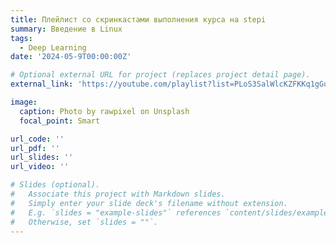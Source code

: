 ```yaml
---
title: Плейлист со скринкастами выполнения курса на stepi
summary: Введение в Linux
tags:
  - Deep Learning
date: '2024-05-9T00:00:00Z'

# Optional external URL for project (replaces project detail page).
external_link: 'https://youtube.com/playlist?list=PLoS3SalWlcKZFKKq1gGuF53gj742IKCoB&si=Wa4y3WnSoqv5Ofz5'

image:
  caption: Photo by rawpixel on Unsplash
  focal_point: Smart

url_code: ''
url_pdf: ''
url_slides: ''
url_video: ''

# Slides (optional).
#   Associate this project with Markdown slides.
#   Simply enter your slide deck's filename without extension.
#   E.g. `slides = "example-slides"` references `content/slides/example-slides.md`.
#   Otherwise, set `slides = ""`.
---
```


